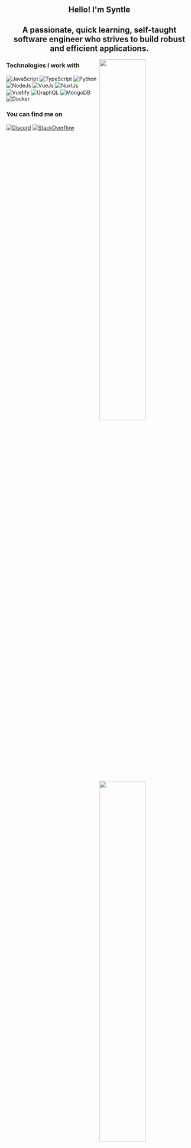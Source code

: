 <h2 align="center">Hello! I'm Syntle</h2>
<h2 align="center">A passionate, quick learning, self-taught software engineer who strives to build robust and efficient applications.</h2>

<img width="50%" align="right" src="https://github-readme-stats.syntle.vercel.app/api?username=syntle&show_icons=true&theme=dark&include_all_commits=true&count_private=true&hide_border=true"/>
<img width="50%" align="right" src="https://github-readme-stats.syntle.vercel.app/api/top-langs/?username=syntle&layout=compact&theme=dark&hide_border=true" />

<h3>Technologies I work with</h3>

<img alt="JavaScript" align="center" src="https://img.shields.io/badge/-JavaScript-F7DF1E?style=flat-square&logo=javascript&logoColor=white" /> <img alt="TypeScript" align="center" src="https://img.shields.io/badge/-TypeScript-3178C6?style=flat-square&logo=typescript&logoColor=white" /> <img alt="Python" align="center" src="https://img.shields.io/badge/-Python-3776AB?style=flat-square&logo=Python&logoColor=white" /> <img alt="NodeJs" align="center" src="https://img.shields.io/badge/-Node.js-339933?style=flat-square&logo=Node.js&logoColor=white" /> <img alt="VueJs" align="center" src="https://img.shields.io/badge/-Vue.js-4FC08D?style=flat-square&logo=vue.js&logoColor=white" /> <img alt="NuxtJs" align="center" src="https://img.shields.io/badge/-Nuxt.js-00C58E?style=flat-square&logo=nuxt.js&logoColor=white" /> <img alt="Vuetify" align="center" src="https://img.shields.io/badge/-Vuetify-1867C0?style=flat-square&logo=vuetify&logoColor=white" /> <img alt="GraphQL" align="center" src="https://img.shields.io/badge/-GraphQL-E10098?style=flat-square&logo=GraphQL&logoColor=white" /> <img alt="MongoDB" align="center" src="https://img.shields.io/badge/-MongoDB-47A248?style=flat-square&logo=mongodb&logoColor=white" /> <img alt="Docker" align="center" src="https://img.shields.io/badge/-Docker-2496ED?style=flat-square&logo=docker&logoColor=white" />

<h3>You can find me on</h3>

<a href="https://discord.com/users/152428352358187008" target="_blank"><img align="center" alt="Discord" src="https://img.shields.io/badge/-Discord-7289DA?style=flat-square&logo=discord&logoColor=white" /></a> <a href="https://stackoverflow.com/users/13176517/syntle" target="_blank"><img align="center" alt="StackOverflow" src="https://img.shields.io/badge/-StackOverflow-FE7A16?style=flat-square&logo=StackOverflow&logoColor=white" /></a>
